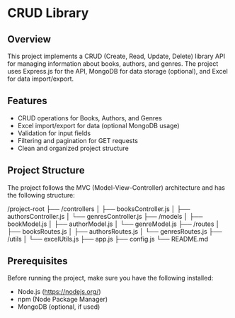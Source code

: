 # CRUD Library

## Overview

This project implements a CRUD (Create, Read, Update, Delete) library API for managing information about books, authors, and genres. The project uses Express.js for the API, MongoDB for data storage (optional), and Excel for data import/export.

## Features

- CRUD operations for Books, Authors, and Genres
- Excel import/export for data (optional MongoDB usage)
- Validation for input fields
- Filtering and pagination for GET requests
- Clean and organized project structure

## Project Structure

The project follows the MVC (Model-View-Controller) architecture and has the following structure:

/project-root
├── /controllers
│ ├── booksController.js
│ ├── authorsController.js
│ └── genresController.js
├── /models
│ ├── bookModel.js
│ ├── authorModel.js
│ └── genreModel.js
├── /routes
│ ├── booksRoutes.js
│ ├── authorsRoutes.js
│ └── genresRoutes.js
├── /utils
│ └── excelUtils.js
├── app.js
├── config.js
└── README.md


## Prerequisites

Before running the project, make sure you have the following installed:

- Node.js (https://nodejs.org/)
- npm (Node Package Manager)
- MongoDB (optional, if used)
